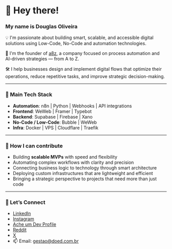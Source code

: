 # 👋 Hey there!

### My name is Douglas Oliveira

💡 I'm passionate about building smart, scalable, and accessible digital solutions using Low-Code, No-Code and automation technologies.

🚀 I'm the founder of [a8z](https://a8z.com.br), a company focused on process automation and AI-driven strategies — from A to Z.

🛠️ I help businesses design and implement digital flows that optimize their operations, reduce repetitive tasks, and improve strategic decision-making.

---

### 🔧 Main Tech Stack

- **Automation**: n8n | Python | Webhooks | API integrations
- **Frontend**: WeWeb | Framer | Typebot
- **Backend**: Supabase | Firebase | Xano
- **No-Code / Low-Code**: Bubble | WeWeb
- **Infra**: Docker | VPS | Cloudflare | Traefik

---

### 🎯 How I can contribute

- Building **scalable MVPs** with speed and flexibility
- Automating complex workflows with clarity and precision
- Connecting business logic to technology through smart architecture
- Deploying custom infrastructures that are lightweight and efficient
- Bringing a strategic perspective to projects that need more than just code

---

### 🤝 Let’s Connect

- [LinkedIn](https://www.linkedin.com/in/imdsoliveira)
- [Instagram](https://instagram.com/imdouglasoliveira)
- [Ache um Dev Profile](https://acheumdev.com.br/profissional/imdouglasoliveira)
- [Reddit](https://www.reddit.com/user/Single-Swimmer5049/)
- [X](https://x.com/imdoug_oliveira)
- 📫 Email: [gestao@doed.com.br](mailto:gestao@doed.com.br)
